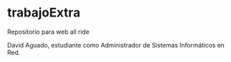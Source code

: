 # trabajoExtra
Repositorio para web all ride

David Aguado, estudiante como Administrador de Sistemas Informáticos en Red.

